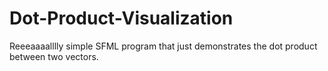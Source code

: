 # Dot-Product-Visualization
Reeeaaaalllly simple SFML program that just demonstrates the dot product between two vectors.
